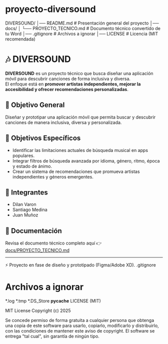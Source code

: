 # proyecto-diversound
DIVERSOUND/
│── README.md               # Presentación general del proyecto
│── docs/
│    └── PROYECTO_TECNICO.md # Documento técnico convertido de tu Word
│── .gitignore              # Archivos a ignorar
│── LICENSE                 # Licencia (MIT recomendada)

# 🎶 DIVERSOUND

**DIVERSOUND** es un proyecto técnico que busca diseñar una aplicación móvil para descubrir canciones de forma inclusiva y diversa.  
El enfoque está en **promover artistas independientes, mejorar la accesibilidad y ofrecer recomendaciones personalizadas**.

## 🚀 Objetivo General
Diseñar y prototipar una aplicación móvil que permita buscar y descubrir canciones de manera inclusiva, diversa y personalizada.

## 🎯 Objetivos Específicos
- Identificar las limitaciones actuales de búsqueda musical en apps populares.  
- Integrar filtros de búsqueda avanzada por idioma, género, ritmo, época y estado de ánimo.  
- Crear un sistema de recomendaciones que promueva artistas independientes y géneros emergentes.  

## 👥 Integrantes
- Dilan Varon  
- Santiago Medina  
- Juan Muñoz  

## 📂 Documentación
Revisa el documento técnico completo aquí 👉 [docs/PROYECTO_TECNICO.md](docs/PROYECTO_TECNICO.md)

---
⚡ Proyecto en fase de diseño y prototipado (Figma/Adobe XD).
.gitignore

# Archivos a ignorar
*.log
*.tmp
*.DS_Store
__pycache__
LICENSE (MIT)

MIT License
Copyright (c) 2025

Se concede permiso de forma gratuita a cualquier persona que obtenga una copia
de este software para usarlo, copiarlo, modificarlo y distribuirlo,
con las condiciones de mantener este aviso de copyright.
El software se entrega "tal cual", sin garantía de ningún tipo.

